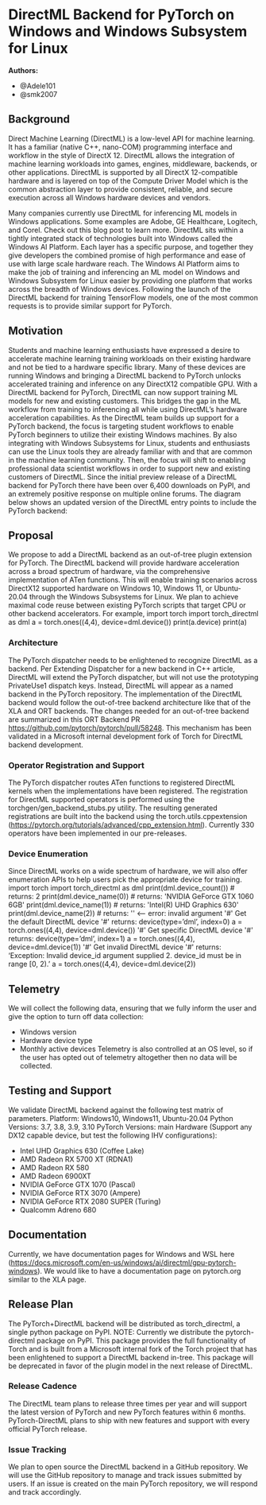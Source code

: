 # DirectML Backend for PyTorch on Windows and Windows Subsystem for Linux

**Authors:**
* @Adele101
* @smk2007 


## Background
Direct Machine Learning (DirectML) is a low-level API for machine learning. It has a familiar (native C++, nano-COM) programming interface and workflow in the style of DirectX 12. DirectML allows the integration of machine learning workloads into games, engines, middleware, backends, or other applications. DirectML is supported by all DirectX 12-compatible hardware and is layered on top of the Compute Driver Model which is the common abstraction layer to provide consistent, reliable, and secure execution across all Windows hardware devices and vendors.
 
Many companies currently use DirectML for inferencing ML models in Windows applications. Some examples are Adobe, GE Healthcare, Logitech, and Corel. Check out this blog post to learn more. DirectML sits within a tightly integrated stack of technologies built into Windows called the Windows AI Platform.  Each layer has a specific purpose, and together they give developers the combined promise of high performance and ease of use with large scale hardware reach. The Windows AI Platform aims to make the job of training and inferencing an ML model on Windows and Windows Subsystem for Linux easier by providing one platform that works across the breadth of Windows devices. Following the launch of the DirectML backend for training TensorFlow models, one of the most common requests is to provide similar support for PyTorch.

## Motivation
Students and machine learning enthusiasts have expressed a desire to accelerate machine learning training workloads on their existing hardware and not be tied to a hardware specific library. Many of these devices are running Windows and bringing a DirectML backend to PyTorch unlocks accelerated training and inference on any DirectX12 compatible GPU. With a DirectML backend for PyTorch, DirectML can now support training ML models for new and existing customers. This bridges the gap in the ML workflow from training to inferencing all while using DirectML’s hardware acceleration capabilities.
As the DirectML team builds up support for a PyTorch backend, the focus is targeting student workflows to enable PyTorch beginners to utilize their existing Windows machines. By also integrating with Windows Subsystems for Linux, students and enthusiasts can use the Linux tools they are already familiar with and that are common in the machine learning community. Then, the focus will shift to enabling professional data scientist workflows in order to support new and existing customers of DirectML. 
Since the initial preview release of a DirectML backend for PyTorch there have been over 6,400 downloads on PyPI, and an extremely positive response on multiple online forums. The diagram below shows an updated version of the DirectML entry points to include the PyTorch backend:
 
## Proposal
We propose to add a DirectML backend as an out-of-tree plugin extension for PyTorch.
The DirectML backend will provide hardware acceleration across a broad spectrum of hardware, via the comprehensive implementation of ATen functions. 
This will enable training scenarios across DirectX12 supported hardware on Windows 10, Windows 11, or Ubuntu-20.04 through the Windows Subsystems for Linux. 
We plan to achieve maximal code reuse between existing PyTorch scripts that target CPU or other backend accelerators. For example,
import torch
import torch_directml as dml
a = torch.ones((4,4), device=dml.device())
print(a.device)
print(a)

### Architecture 
The PyTorch dispatcher needs to be enlightened to recognize DirectML as a backend.
Per Extending Dispatcher for a new backend in C++ article, DirectML will extend the PyTorch dispatcher, but will not use the prototyping PrivateUse1 dispatch keys. Instead, DirectML will appear as a named backend in the PyTorch repository. The implementation of the DirectML backend would follow the out-of-tree backend architecture like that of the XLA and ORT backends.
The changes needed for an out-of-tree backend are summarized in this ORT Backend PR https://github.com/pytorch/pytorch/pull/58248. This mechanism has been validated in a Microsoft internal development fork of Torch for DirectML backend development.

### Operator Registration and Support
The PyTorch dispatcher routes ATen functions to registered DirectML kernels when the implementations have been registered.
The registration for DirectML supported operators is performed using the torchgen/gen_backend_stubs.py utility.
The resulting generated registrations are built into the backend using the torch.utils.cppextension (https://pytorch.org/tutorials/advanced/cpp_extension.html).
Currently 330 operators have been implemented in our pre-releases.


### Device Enumeration
Since DirectML works on a wide spectrum of hardware, we will also offer enumeration APIs to help users pick the appropriate device for training. 
import torch
import torch_directml as dml
print(dml.device_count()) # returns: 2
print(dml.device_name(0)) # returns: 'NVIDIA GeForce GTX 1060 6GB'
print(dml.device_name(1)) # returns: 'Intel(R) UHD Graphics 630'
print(dml.device_name(2)) # returns: '' <-- error: invalid argument
'#' Get the default DirectML device
'#' returns: device(type=’dml’, index=0)
a = torch.ones((4,4), device=dml.device()) 
'#' Get specific DirectML device
'#' returns: device(type=’dml’, index=1)
a = torch.ones((4,4), device=dml.device(1))
'#' Get invalid DirectML device
'#' returns: ‘Exception: Invalid device_id argument supplied 2. device_id must be in range [0, 2).’
a = torch.ones((4,4), device=dml.device(2))

## Telemetry
We will collect the following data, ensuring that we fully inform the user and give the option to turn off data collection:
- Windows version
- Hardware device type
- Monthly active devices 
Telemetry is also controlled at an OS level, so if the user has opted out of telemetry altogether then no data will be collected.

## Testing and Support
We validate DirectML backend against the following test matrix of parameters.
Platform: Windows10, Windows11, Ubuntu-20.04
Python Versions: 3.7, 3.8, 3.9, 3.10
PyTorch Versions: main
Hardware (Support any DX12 capable device, but test the following IHV configurations):
- Intel UHD Graphics 630 (Coffee Lake) 
- AMD Radeon RX 5700 XT (RDNA1)
- AMD Radeon RX 580
- AMD Radeon 6900XT  
- NVIDIA GeForce GTX 1070 (Pascal)
- NVIDIA GeForce RTX 3070 (Ampere)
- NVIDIA GeForce RTX 2080 SUPER (Turing) 
- Qualcomm Adreno 680

## Documentation
Currently, we have documentation pages for Windows and WSL here (https://docs.microsoft.com/en-us/windows/ai/directml/gpu-pytorch-windows). We would like to have a documentation page on pytorch.org similar to the XLA page. 

## Release Plan
The PyTorch+DirectML backend will be distributed as torch_directml, a single python package on PyPI.
NOTE: Currently we distribute the pytorch-directml package on PyPI. This package provides the full functionality of Torch and is built from a Microsoft internal fork of the Torch project that has been enlightened to support a DirectML backend in-tree. This package will be deprecated in favor of the plugin model in the next release of DirectML.

### Release Cadence
The DirectML team plans to release three times per year and will support the latest version of PyTorch and new PyTorch features within 6 months. PyTorch-DirectML plans to ship with new features and support with every official PyTorch release.

### Issue Tracking
We plan to open source the DirectML backend in a GitHub repository. We will use the GitHub repository to manage and track issues submitted by users. If an issue is created on the main PyTorch repository, we will respond and track accordingly.
